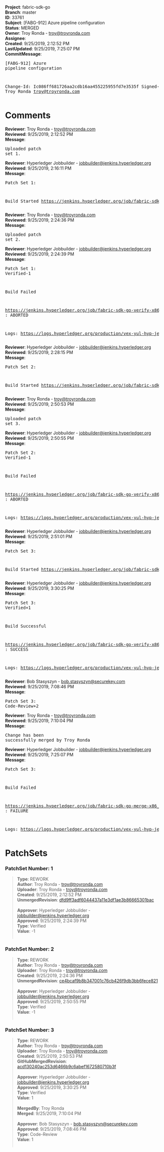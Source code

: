 <strong>Project</strong>: fabric-sdk-go<br><strong>Branch</strong>: master<br><strong>ID</strong>: 33761<br><strong>Subject</strong>: [FABG-912] Azure pipeline configuration<br><strong>Status</strong>: MERGED<br><strong>Owner</strong>: Troy Ronda - troy@troyronda.com<br><strong>Assignee</strong>:<br><strong>Created</strong>: 9/25/2019, 2:12:52 PM<br><strong>LastUpdated</strong>: 9/25/2019, 7:25:07 PM<br><strong>CommitMessage</strong>:<br><pre>[FABG-912] Azure pipeline configuration

Change-Id: Ic086ff681726aa2cdb16aa455225955fd7e3535f
Signed-off-by: Troy Ronda <troy@troyronda.com>
</pre><h1>Comments</h1><strong>Reviewer</strong>: Troy Ronda - troy@troyronda.com<br><strong>Reviewed</strong>: 9/25/2019, 2:12:52 PM<br><strong>Message</strong>: <pre>Uploaded patch set 1.</pre><strong>Reviewer</strong>: Hyperledger Jobbuilder - jobbuilder@jenkins.hyperledger.org<br><strong>Reviewed</strong>: 9/25/2019, 2:16:11 PM<br><strong>Message</strong>: <pre>Patch Set 1:

Build Started https://jenkins.hyperledger.org/job/fabric-sdk-go-verify-x86_64/285/</pre><strong>Reviewer</strong>: Troy Ronda - troy@troyronda.com<br><strong>Reviewed</strong>: 9/25/2019, 2:24:36 PM<br><strong>Message</strong>: <pre>Uploaded patch set 2.</pre><strong>Reviewer</strong>: Hyperledger Jobbuilder - jobbuilder@jenkins.hyperledger.org<br><strong>Reviewed</strong>: 9/25/2019, 2:24:39 PM<br><strong>Message</strong>: <pre>Patch Set 1: Verified-1

Build Failed 

https://jenkins.hyperledger.org/job/fabric-sdk-go-verify-x86_64/285/ : ABORTED

Logs: https://logs.hyperledger.org/production/vex-yul-hyp-jenkins-3/fabric-sdk-go-verify-x86_64/285</pre><strong>Reviewer</strong>: Hyperledger Jobbuilder - jobbuilder@jenkins.hyperledger.org<br><strong>Reviewed</strong>: 9/25/2019, 2:28:15 PM<br><strong>Message</strong>: <pre>Patch Set 2:

Build Started https://jenkins.hyperledger.org/job/fabric-sdk-go-verify-x86_64/286/</pre><strong>Reviewer</strong>: Troy Ronda - troy@troyronda.com<br><strong>Reviewed</strong>: 9/25/2019, 2:50:53 PM<br><strong>Message</strong>: <pre>Uploaded patch set 3.</pre><strong>Reviewer</strong>: Hyperledger Jobbuilder - jobbuilder@jenkins.hyperledger.org<br><strong>Reviewed</strong>: 9/25/2019, 2:50:55 PM<br><strong>Message</strong>: <pre>Patch Set 2: Verified-1

Build Failed 

https://jenkins.hyperledger.org/job/fabric-sdk-go-verify-x86_64/286/ : ABORTED

Logs: https://logs.hyperledger.org/production/vex-yul-hyp-jenkins-3/fabric-sdk-go-verify-x86_64/286</pre><strong>Reviewer</strong>: Hyperledger Jobbuilder - jobbuilder@jenkins.hyperledger.org<br><strong>Reviewed</strong>: 9/25/2019, 2:51:01 PM<br><strong>Message</strong>: <pre>Patch Set 3:

Build Started https://jenkins.hyperledger.org/job/fabric-sdk-go-verify-x86_64/287/</pre><strong>Reviewer</strong>: Hyperledger Jobbuilder - jobbuilder@jenkins.hyperledger.org<br><strong>Reviewed</strong>: 9/25/2019, 3:30:25 PM<br><strong>Message</strong>: <pre>Patch Set 3: Verified+1

Build Successful 

https://jenkins.hyperledger.org/job/fabric-sdk-go-verify-x86_64/287/ : SUCCESS

Logs: https://logs.hyperledger.org/production/vex-yul-hyp-jenkins-3/fabric-sdk-go-verify-x86_64/287</pre><strong>Reviewer</strong>: Bob Stasyszyn - bob.stasyszyn@securekey.com<br><strong>Reviewed</strong>: 9/25/2019, 7:08:46 PM<br><strong>Message</strong>: <pre>Patch Set 3: Code-Review+2</pre><strong>Reviewer</strong>: Troy Ronda - troy@troyronda.com<br><strong>Reviewed</strong>: 9/25/2019, 7:10:04 PM<br><strong>Message</strong>: <pre>Change has been successfully merged by Troy Ronda</pre><strong>Reviewer</strong>: Hyperledger Jobbuilder - jobbuilder@jenkins.hyperledger.org<br><strong>Reviewed</strong>: 9/25/2019, 7:25:07 PM<br><strong>Message</strong>: <pre>Patch Set 3:

Build Failed 

https://jenkins.hyperledger.org/job/fabric-sdk-go-merge-x86_64/67/ : FAILURE

Logs: https://logs.hyperledger.org/production/vex-yul-hyp-jenkins-3/fabric-sdk-go-merge-x86_64/67</pre><h1>PatchSets</h1><h3>PatchSet Number: 1</h3><blockquote><strong>Type</strong>: REWORK<br><strong>Author</strong>: Troy Ronda - troy@troyronda.com<br><strong>Uploader</strong>: Troy Ronda - troy@troyronda.com<br><strong>Created</strong>: 9/25/2019, 2:12:52 PM<br><strong>UnmergedRevision</strong>: [dfd9ff3adf6044437a11e3df1ae3b86665301bac](https://github.com/hyperledger-gerrit-archive/fabric-sdk-go/commit/dfd9ff3adf6044437a11e3df1ae3b86665301bac)<br><br><strong>Approver</strong>: Hyperledger Jobbuilder - jobbuilder@jenkins.hyperledger.org<br><strong>Approved</strong>: 9/25/2019, 2:24:39 PM<br><strong>Type</strong>: Verified<br><strong>Value</strong>: -1<br><br></blockquote><h3>PatchSet Number: 2</h3><blockquote><strong>Type</strong>: REWORK<br><strong>Author</strong>: Troy Ronda - troy@troyronda.com<br><strong>Uploader</strong>: Troy Ronda - troy@troyronda.com<br><strong>Created</strong>: 9/25/2019, 2:24:36 PM<br><strong>UnmergedRevision</strong>: [ce4bcaf9b8b347001c76cb426f9db3bb6fece821](https://github.com/hyperledger-gerrit-archive/fabric-sdk-go/commit/ce4bcaf9b8b347001c76cb426f9db3bb6fece821)<br><br><strong>Approver</strong>: Hyperledger Jobbuilder - jobbuilder@jenkins.hyperledger.org<br><strong>Approved</strong>: 9/25/2019, 2:50:55 PM<br><strong>Type</strong>: Verified<br><strong>Value</strong>: -1<br><br></blockquote><h3>PatchSet Number: 3</h3><blockquote><strong>Type</strong>: REWORK<br><strong>Author</strong>: Troy Ronda - troy@troyronda.com<br><strong>Uploader</strong>: Troy Ronda - troy@troyronda.com<br><strong>Created</strong>: 9/25/2019, 2:50:53 PM<br><strong>GitHubMergedRevision</strong>: [acd130240ac253d6466b9c6abef1672580710b3f](https://github.com/hyperledger-gerrit-archive/fabric-sdk-go/commit/acd130240ac253d6466b9c6abef1672580710b3f)<br><br><strong>Approver</strong>: Hyperledger Jobbuilder - jobbuilder@jenkins.hyperledger.org<br><strong>Approved</strong>: 9/25/2019, 3:30:25 PM<br><strong>Type</strong>: Verified<br><strong>Value</strong>: 1<br><br><strong>MergedBy</strong>: Troy Ronda<br><strong>Merged</strong>: 9/25/2019, 7:10:04 PM<br><br><strong>Approver</strong>: Bob Stasyszyn - bob.stasyszyn@securekey.com<br><strong>Approved</strong>: 9/25/2019, 7:08:46 PM<br><strong>Type</strong>: Code-Review<br><strong>Value</strong>: 1<br><br></blockquote>